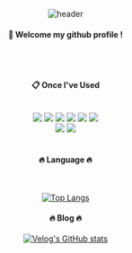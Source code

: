 <div align="center"> 

![header](https://capsule-render.vercel.app/api?type=cylinder&color=000000&height=150&section=header&text=ComputerVision&fontColor=ffffff&fontSize=70&animation=fadeIn&fontAlignY=55&desc=%20&descAlignY=62&descAlign=62)
  
####  :wave: Welcome my github profile !
  
 <br/>
 <br/>
  
####  :clipboard: Once I've Used 
  
 <br/>
  
<img src="https://img.shields.io/badge/Python-007396?style=for-the-badge&logo=Java&logoColor=white">
<img src="https://img.shields.io/badge/C/C++-F7DF1E?style=for-the-badge&logo=JavaScript&logoColor=white">
<img src="https://img.shields.io/badge/opencv-F80000?style=for-the-badge&logo=Oracle&logoColor=white"> 
<img src="https://img.shields.io/badge/Pytorch-6DB33F?style=for-the-badge&logo=Spring&logoColor=white">
<img src="https://img.shields.io/badge/Colab-E34F26?style=for-the-badge&logo=HTML5&logoColor=white">
<img src="https://img.shields.io/badge/VSCode-1572B6?style=for-the-badge&logo=CSS3&logoColor=white"> <br>
<img src="https://img.shields.io/badge/github-181717?style=for-the-badge&logo=github&logoColor=white">
<img src="https://img.shields.io/badge/velog-4479A1?style=for-the-badge&logo=MySQL&logoColor=white">
 
   <br/>
   <br/>
 
#### 🔥 Language 🔥
  <br/>
  
[![Top Langs](https://github-readme-stats.vercel.app/api/top-langs/?username=minmaxHong&layout=compact)](https://github.com/anuraghazra/github-readme-stats)

#### 🔥 Blog 🔥

[![Velog's GitHub stats](https://velog-readme-stats.vercel.app/api?name=landsky1234)](https://github.com/eungyeole/velog-readme-stats)
</div>
